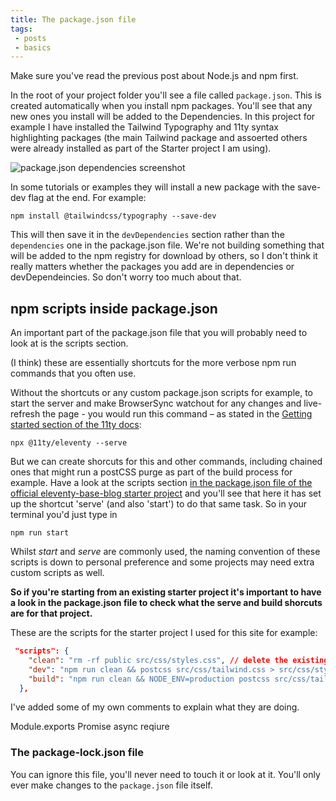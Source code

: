 ```yaml
---
title: The package.json file
tags: 
 - posts
 - basics
---
```

Make sure you've read the previous post about Node.js and npm first.

In the root of your project folder you'll see a file called `package.json`. This is created automatically when you install npm packages. You'll see that any new ones you install will be added to the Dependencies. In this project for example I have installed the Tailwind Typography and 11ty syntax highlighting packages (the main Tailwind package and assoerted others were already installed as part of the Starter project I am using).

![package.json dependencies screenshot](https://p67.p3.n0.cdn.getcloudapp.com/items/eDuw1Ny7/Image%202020-12-07%20at%202.44.05%20pm.jpg?v=27c7bec7efa6525a1e2626bc5cc45673)

In some tutorials or examples they will install a new package with the save-dev flag at the end. For example:

```
npm install @tailwindcss/typography --save-dev
```
 

This will then save it in the `devDependencies` section rather than the `dependencies` one in the package.json file. We're not building something that will be added to the npm registry for download by others, so I don't think it really matters whether the packages you add are in dependencies or devDependeincies. So don't worry too much about that.


## npm scripts inside package.json
An important part of the package.json file that you will probably need to look at is the scripts section.

(I think) these are essentially shortcuts for the more verbose npm run commands that you often use. 

Without the shortcuts or any custom package.json scripts for example, to start the server and make BrowserSync watchout for any changes and live-refresh the page - you would run this command – as stated in the [Getting started section of the 11ty docs](https://www.11ty.dev/docs/getting-started/):

```
npx @11ty/eleventy --serve
```
But we can create shorcuts for this and other commands, including chained ones that might run a postCSS purge as part of the build process for example. Have a look at the scripts section [in the package.json file of the official eleventy-base-blog starter project](https://github.com/11ty/eleventy-base-blog/blob/master/package.json) and you'll see that here it has set up the shortcut
'serve' (and also 'start') to do that same task. So in your terminal you'd just type in 
```
npm run start
```

Whilst *start* and *serve* are commonly used, the naming convention of these scripts is down to personal preference and some projects may need extra custom scripts as well.

**So if you're starting from an existing starter project it's important to have a look in the package.json file to check what the serve and build shorcuts are for that project.**

These are the scripts for the starter project I used for this site for example:
``` json
 "scripts": {
    "clean": "rm -rf public src/css/styles.css", // delete the existing styles.css file
    "dev": "npm run clean && postcss src/css/tailwind.css > src/css/styles.css && eleventy --serve", // run the clean script above, then use postcss to compile the tailwind css file into the style.css one - and it will purge all the unused CSS classes in the process
    "build": "npm run clean && NODE_ENV=production postcss src/css/tailwind.css > src/css/styles.css && eleventy" // The same as above except we have set the environment variable to production, which may add in things like html minification
  },
```
I've added some of my own comments to explain what they are doing.




Module.exports
Promise async
reqiure

### The package-lock.json file
You can ignore this file, you'll never need to touch it or look at it. You'll only ever make changes to the `package.json` file itself.